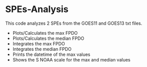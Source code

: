 # SPEs-Analysis

This code analyzes 2 SPEs from the GOES11 and GOES13 txt files.

- Plots/Calculates the max FPDO
- Plots/Calculates the median FPDO
- Integrates the max FPDO
- Integrates the median FPDO
- Prints the datetime of the max values 
- Shows the S NOAA scale for the max and median values 
